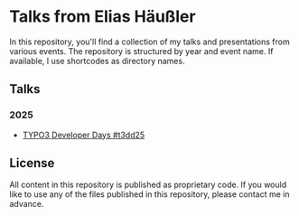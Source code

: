 # Talks from Elias Häußler

In this repository, you'll find a collection of my talks and
presentations from various events. The repository is structured by
year and event name. If available, I use shortcodes as directory names.

## Talks

### 2025

* [TYPO3 Developer Days #t3dd25](2025/t3dd25)

## License

All content in this repository is published as proprietary code. If
you would like to use any of the files published in this repository,
please contact me in advance.
